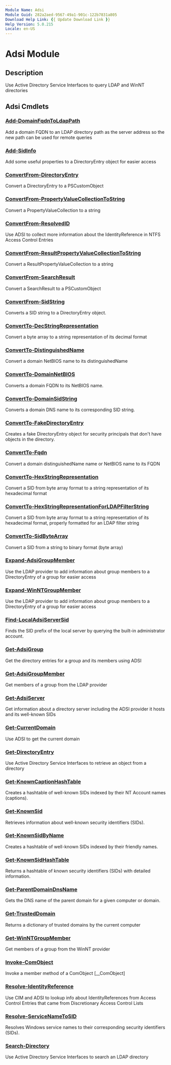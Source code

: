 ```yaml
---
Module Name: Adsi
Module Guid: 282a2aed-9567-49a1-901c-122b7831a805
Download Help Link: {{ Update Download Link }}
Help Version: 5.0.215
Locale: en-US
---
```


# Adsi Module
## Description
Use Active Directory Service Interfaces to query LDAP and WinNT directories

## Adsi Cmdlets
### [Add-DomainFqdnToLdapPath](docs\en-US/Add-DomainFqdnToLdapPath.md)
Add a domain FQDN to an LDAP directory path as the server address so the new path can be used for remote queries


### [Add-SidInfo](docs\en-US/Add-SidInfo.md)
Add some useful properties to a DirectoryEntry object for easier access


### [ConvertFrom-DirectoryEntry](docs\en-US/ConvertFrom-DirectoryEntry.md)
Convert a DirectoryEntry to a PSCustomObject


### [ConvertFrom-PropertyValueCollectionToString](docs\en-US/ConvertFrom-PropertyValueCollectionToString.md)
Convert a PropertyValueCollection to a string


### [ConvertFrom-ResolvedID](docs\en-US/ConvertFrom-ResolvedID.md)
Use ADSI to collect more information about the IdentityReference in NTFS Access Control Entries


### [ConvertFrom-ResultPropertyValueCollectionToString](docs\en-US/ConvertFrom-ResultPropertyValueCollectionToString.md)
Convert a ResultPropertyValueCollection to a string


### [ConvertFrom-SearchResult](docs\en-US/ConvertFrom-SearchResult.md)
Convert a SearchResult to a PSCustomObject


### [ConvertFrom-SidString](docs\en-US/ConvertFrom-SidString.md)
Converts a SID string to a DirectoryEntry object.



### [ConvertTo-DecStringRepresentation](docs\en-US/ConvertTo-DecStringRepresentation.md)
Convert a byte array to a string representation of its decimal format


### [ConvertTo-DistinguishedName](docs\en-US/ConvertTo-DistinguishedName.md)
Convert a domain NetBIOS name to its distinguishedName


### [ConvertTo-DomainNetBIOS](docs\en-US/ConvertTo-DomainNetBIOS.md)
Converts a domain FQDN to its NetBIOS name.



### [ConvertTo-DomainSidString](docs\en-US/ConvertTo-DomainSidString.md)
Converts a domain DNS name to its corresponding SID string.



### [ConvertTo-FakeDirectoryEntry](docs\en-US/ConvertTo-FakeDirectoryEntry.md)
Creates a fake DirectoryEntry object for security principals that don't have objects in the directory.



### [ConvertTo-Fqdn](docs\en-US/ConvertTo-Fqdn.md)
Convert a domain distinguishedName name or NetBIOS name to its FQDN


### [ConvertTo-HexStringRepresentation](docs\en-US/ConvertTo-HexStringRepresentation.md)
Convert a SID from byte array format to a string representation of its hexadecimal format


### [ConvertTo-HexStringRepresentationForLDAPFilterString](docs\en-US/ConvertTo-HexStringRepresentationForLDAPFilterString.md)
Convert a SID from byte array format to a string representation of its hexadecimal format, properly formatted for an LDAP filter string


### [ConvertTo-SidByteArray](docs\en-US/ConvertTo-SidByteArray.md)
Convert a SID from a string to binary format (byte array)


### [Expand-AdsiGroupMember](docs\en-US/Expand-AdsiGroupMember.md)
Use the LDAP provider to add information about group members to a DirectoryEntry of a group for easier access


### [Expand-WinNTGroupMember](docs\en-US/Expand-WinNTGroupMember.md)
Use the LDAP provider to add information about group members to a DirectoryEntry of a group for easier access


### [Find-LocalAdsiServerSid](docs\en-US/Find-LocalAdsiServerSid.md)
Finds the SID prefix of the local server by querying the built-in administrator account.


### [Get-AdsiGroup](docs\en-US/Get-AdsiGroup.md)
Get the directory entries for a group and its members using ADSI


### [Get-AdsiGroupMember](docs\en-US/Get-AdsiGroupMember.md)
Get members of a group from the LDAP provider


### [Get-AdsiServer](docs\en-US/Get-AdsiServer.md)
Get information about a directory server including the ADSI provider it hosts and its well-known SIDs


### [Get-CurrentDomain](docs\en-US/Get-CurrentDomain.md)
Use ADSI to get the current domain


### [Get-DirectoryEntry](docs\en-US/Get-DirectoryEntry.md)
Use Active Directory Service Interfaces to retrieve an object from a directory


### [Get-KnownCaptionHashTable](docs\en-US/Get-KnownCaptionHashTable.md)
Creates a hashtable of well-known SIDs indexed by their NT Account names (captions).


### [Get-KnownSid](docs\en-US/Get-KnownSid.md)
Retrieves information about well-known security identifiers (SIDs).



### [Get-KnownSidByName](docs\en-US/Get-KnownSidByName.md)
Creates a hashtable of well-known SIDs indexed by their friendly names.


### [Get-KnownSidHashTable](docs\en-US/Get-KnownSidHashTable.md)
Returns a hashtable of known security identifiers (SIDs) with detailed information.



### [Get-ParentDomainDnsName](docs\en-US/Get-ParentDomainDnsName.md)
Gets the DNS name of the parent domain for a given computer or domain.


### [Get-TrustedDomain](docs\en-US/Get-TrustedDomain.md)
Returns a dictionary of trusted domains by the current computer


### [Get-WinNTGroupMember](docs\en-US/Get-WinNTGroupMember.md)
Get members of a group from the WinNT provider


### [Invoke-ComObject](docs\en-US/Invoke-ComObject.md)
Invoke a member method of a ComObject [__ComObject]


### [Resolve-IdentityReference](docs\en-US/Resolve-IdentityReference.md)
Use CIM and ADSI to lookup info about IdentityReferences from Access Control Entries that came from Discretionary Access Control Lists


### [Resolve-ServiceNameToSID](docs\en-US/Resolve-ServiceNameToSID.md)
Resolves Windows service names to their corresponding security identifiers (SIDs).


### [Search-Directory](docs\en-US/Search-Directory.md)
Use Active Directory Service Interfaces to search an LDAP directory



